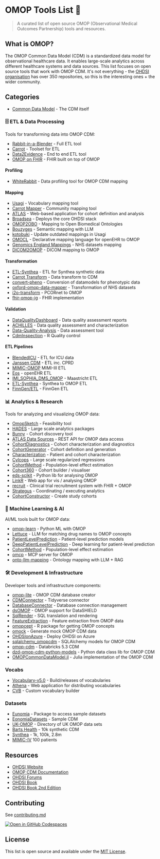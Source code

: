 # OMOP Tools List 🏥

> A curated list of open source OMOP (Observational Medical Outcomes Partnership) tools and resources.

## What is OMOP?

The OMOP Common Data Model (CDM) is a standardized data model for observational healthcare data. It enables large-scale analytics across different healthcare systems and data sources. This list focuses on open source tools that work with OMOP CDM.
It's not everything - the [OHDSI organisation](https://github.com/OHDSI) has over 350 repositories, so this is the interesting ones + the wider community.

## Categories

- [Common Data Model](https://github.com/OHDSI/CommonDataModel) - The CDM itself

### 🗄️ ETL & Data Processing

Tools for transforming data into OMOP CDM:

- [Rabbit-in-a-Blender](https://github.com/RADar-AZDelta/Rabbit-in-a-Blender) - Full ETL tool
- [Carrot](https://github.com/Health-Informatics-UoN/carrot-mapper) - Toolset for ETL
- [Data2Evidence](https://github.com/OHDSI/Data2Evidence) - End to end ETL tool
- [OMOP on FHIR](https://github.com/omoponfhir) - FHIR built on top of OMOP

#### Profiling

- [WhiteRabbit](https://github.com/OHDSI/WhiteRabbit) - Data profiling tool for OMOP CDM mapping

#### Mapping

- [Usagi](https://github.com/OHDSI/Usagi) - Vocabulary mapping tool
- [Carrot Mapper](https://github.com/Health-Informatics-UoN/carrot-mapper) - Community mapping tool
- [ATLAS](https://github.com/OHDSI/Atlas) - Web-based application for cohort definition and analysis
- [Broadsea](https://github.com/OHDSI/Broadsea) - Deploys the core OHDSI stack
- [OMOP2OBO](https://github.com/callahantiff/OMOP2OBO) - Mapping to Open Biomedical Ontologies
- [Bouzyges](https://github.com/OHDSI/Bouzyges) - Semantic mapping with LLM
- [kotobuki](https://github.com/thehyve/kotobuki) - Update outdated mappings in Usagi
- [OMOCL](https://github.com/SevKohler/OMOCL) - Declarative mapping language for openEHR to OMOP
- [Genomics England Mappings](https://gitlab.com/genomicsengland/genomics_england_publications/public-omop-mappings) - NHS datasets mapping
- [DICOM2OMOP](https://github.com/paulnagy/DICOM2OMOP) - DICOM mapping to OMOP

#### Transformation

- [ETL-Synthea](https://github.com/OHDSI/ETL-Synthea) - ETL for Synthea synthetic data
- [Carrot Transform](https://github.com/Health-Informatics-UoN/carrot-transform) - Data transform to CDM
- [convert-pheno](https://github.com/CNAG-Biomedical-Informatics/convert-pheno) - Conversion of datamodels for phenotypic data
- [oxford-omop-data-mapper](https://github.com/answerdigital/oxford-omop-data-mapper) - Transformation of NHS datasets
- [i2o-transform](https://github.com/i2b2-omop/i2o-transform) - PCORnet to OMOP
- [fhir-omop-ig](https://github.com/HL7/fhir-omop-ig) - FHIR implementation

#### Validation

- [DataQualityDashboard](https://github.com/OHDSI/DataQualityDashboard) - Data quality assessment reports
- [ACHILLES](https://github.com/OHDSI/Achilles) - Data quality assessment and characterization
- [Data-Quality-Analysis](https://github.com/PEDSnet/Data-Quality-Analysis) - Data assessment tool
- [CdmInspection](https://github.com/EHDEN/CdmInspection) - R Quality control

#### ETL Pipelines

- [BlendedICU](https://github.com/USM-CHU-FGuyon/BlendedICU) - ETL for ICU data
- [Janssen CDM](https://ohdsi.github.io/ETL-LambdaBuilder/) - ETL inc. CPRD
- [MIMIC-OMOP](https://github.com/MIT-LCP/mimic-omop) MIMI-III ETL
- [Eos](https://github.com/SevKohler/Eos) - openEHR ETL
- [IMI_SOPHIA_DMS_OMOP](https://github.com/MaastrichtU-BISS/IMI_SOPHIA_DMS_OMOP) - Maastricht ETL
- [ETL-Synthea](https://github.com/OHDSI/ETL-Synthea) - Synthea to OMOP ETL
- [FinnGen/ETL](https://github.com/FINNGEN/ETL) - FinnGen ETL

### 📊 Analytics & Research

Tools for analyzing and visualizing OMOP data:

- [OmopSketch](https://github.com/OHDSI/OmopSketch/) - Feasibility tool
- [HADES](https://github.com/OHDSI/Hades) - Large scale analytics packages
- [Bunny](https://bunny.health) - Cohort discovery tool
- [ATLAS Data Sources](https://github.com/OHDSI/WebAPI) - REST API for OMOP data access
- [CohortDiagnostics](https://github.com/OHDSI/CohortDiagnostics) - Cohort characterization and diagnostics
- [CohortGenerator](https://github.com/OHDSI/CohortGenerator) - Cohort definition and generation
- [Characterization](https://github.com/OHDSI/Characterization) - Patient and cohort characterization
- [Cylcops](https://github.com/OHDSI/Cyclops) - Large scale regularized regressions
- [CohortMethod](https://github.com/OHDSI/CohortMethod) - Population-level effect estimation
- [Cohort360](https://docs.cohort360.org) - Cohort builder / visualiser
- [eds-scikit](https://github.com/aphp/eds-scikit) - Python lib for analysing OMOP
- [LinkR](https://github.com/BorisDelange/LinkR) - Web app for vis / analysing OMOP
- [recruit](https://github.com/miracum/recruit) - Clinical trial recruitment system with FHIR + OMOP
- [Strategus](https://github.com/OHDSI/Strategus) - Coordinating / executing analytics
- [CohortConstructor](https://github.com/OHDSI/CohortConstructor/) - Create study cohorts

### 🤖 Machine Learning & AI

AI/ML tools built for OMOP data:

- [omop-learn](https://github.com/clinicalml/omop-learn) - Python ML with OMOP
- [Lettuce](https://github.com/Health-Informatics-UoN/lettuce/) - LLM for matching drug names to OMOP concepts
- [PatientLevelPrediction](https://github.com/OHDSI/PatientLevelPrediction) - Patient-level prediction models
- [DeepPatientLevelPrediction](https://github.com/OHDSI/DeepPatientLevelPrediction) - Deep learning for patient-level prediction
- [CohortMethod](https://github.com/OHDSI/CohortMethod) - Population-level effect estimation
- [omcp](https://github.com/fastomop/omcp) - MCP server for OMOP
- [onto-llm-mapping](https://github.com/cns-iu/onto-llm-mapping) - Ontology mapping with LLM + RAG

### 🛠️ Development & Infrastructure

Developer tools and infrastructure components:

- [omop-lite](https://github.com/Health-Informatics-UoN/omop-lite) - OMOP CDM database creator
- [CDMConnector](https://github.com/darwin-eu/CDMConnector) - Tidyverse connector
- [DatabaseConnector](https://github.com/OHDSI/DatabaseConnector) - Database connection management
- [dsOMOP](https://github.com/isglobal-brge/dsOMOP) - OMOP support for DataSHIELD
- [SqlRender](https://github.com/OHDSI/SqlRender) - SQL translation and rendering
- [FeatureExtraction](https://github.com/OHDSI/FeatureExtraction) - Feature extraction from OMOP data
- [omopcept](https://github.com/SAFEHR-data/omopcept) - R package for getting OMOP concepts
- [omock](https://github.com/OHDSI/omock) - Generate mock OMOP CDM data
- [OHDSIonAzure](https://github.com/microsoft/OHDSIonAzure) - Deploy OHDSI on Azure
- [sqlalchemy_omopcdm](https://github.com/edencehealth/sqlalchemy_omopcdm) - SQLAlchemy models for OMOP CDM
- [omop-cdm](https://github.com/databricks-industry-solutions/omop-cdm) - Databricks 5.3 CDM
- [dzd-omop-cdm-python-models](https://github.com/DZD-eV-Diabetes-Research/dzd-omop-cdm-python-models) - Python data class lib for OMOP CDM
- [OMOPCommonDataModel.jl](https://github.com/JuliaHealth/OMOPCommonDataModel.jl) - Julia implementation of the OMOP CDM

### Vocabs

- [Vocabulary-v5.0](https://github.com/OHDSI/Vocabulary-v5.0) - Build/releases of vocabularies
- [Athena](https://github.com/OHDSI/Athena) - Web application for distributing vocabularies
- [CVB](https://github.com/TuftsCTSI/CVB) - Custom vocabulary builder

### Datasets

- [Eunomia](https://github.com/OHDSI/Eunomia) - Package to access sample datasets
- [EonomiaDatasets](https://github.com/ohdsi/EunomiaDatasets) - Sample CDM
- [UK-OMOP](https://github.com/HDRUK/UK-OMOP) - Directory of UK OMOP data sets
- [Barts Health](https://data.bartshealth.nhs.uk/Our-Data/) - 10k synthetic CDM
- [Synthea](https://aws.amazon.com/marketplace/pp/prodview-wpgqdtdudfl62) - 1k, 100k, 2.8m
- [MIMIC-IV](https://physionet.org/content/mimic-iv-demo-omop/0.9/) 100 patients

## Resources

- [OHDSI Website](https://ohdsi.org/)
- [OMOP CDM Documentation](https://ohdsi.github.io/CommonDataModel/cdm54.html)
- [OHDSI Forums](https://forums.ohdsi.org/)
- [OHDSI Book](https://ohdsi.github.io/TheBookOfOhdsi/)
- [OHDSI Book 2nd Edition](https://github.com/OHDSI/BookOfOhdsi-2ndEdition)

## Contributing

See [contributing.md](/CONTRIBUTING.md)

<a href="https://github.com/codespaces/new?hide_repo_select=true&ref=main&repo=andyrae/omop-list">
  <img src="https://github.com/codespaces/badge.svg" alt="Open in GitHub Codespaces">
</a>

## License

This list is open source and available under the [MIT License](LICENSE).
